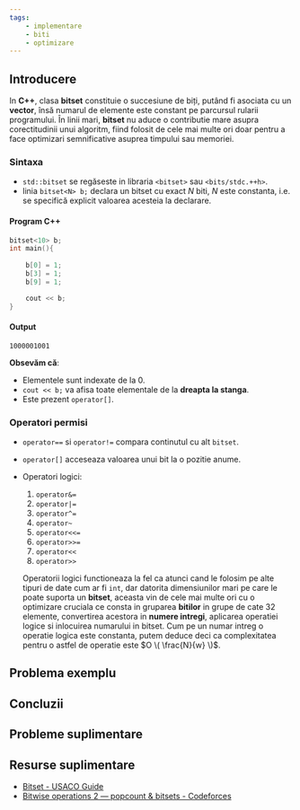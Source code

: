 ```yaml
---
tags:
    - implementare
    - biti
    - optimizare
---
```




## Introducere
In **C++**, clasa **bitset** constituie o succesiune de biți, putând fi asociata cu un **vector**, însă numarul de elemente este constant pe parcursul rularii programului. În linii mari, **bitset** nu aduce o contributie mare asupra corectitudinii unui algoritm, fiind folosit de cele mai multe ori doar pentru a face optimizari semnificative asuprea timpului sau memoriei. 

### Sintaxa 
* ```std::bitset``` se regăseste in libraria ```<bitset>``` sau ```<bits/stdc.++h>```.
* linia ```bitset<N> b;``` declara un bitset cu exact $N$ biti, $N$ este constanta, i.e. se specifică explicit valoarea acesteia la declarare.

#### Program C++
```cpp
bitset<10> b;
int main(){
	
	b[0] = 1;
	b[3] = 1;
	b[9] = 1;

	cout << b;
}

```

#### Output
```1000001001```

**Obsevăm că**:
* Elementele sunt indexate de la $0$.
* ```cout << b;``` va afisa toate elementale de la **dreapta la stanga**. 
* Este prezent ```operator[]```.

### Operatori permisi

* ```operator==``` si ```operator!=``` compara continutul cu alt ```bitset```. 
* ```operator[]``` acceseaza valoarea unui bit la o pozitie anume.
* Operatori logici: 
		<ol type = "1">
			<li>```operator&=```</li>
			<li>```operator|=```</li>
			<li>```operator^=```</li>
			<li>```operator~```</li>
   			<li>```operator<<=```</li>
      			<li>```operator>>=```</li>
			<li>```operator<<```</li>
   			<li>```operator>>```</li>
		</ol>

  Operatorii logici functioneaza la fel ca atunci cand le folosim pe alte tipuri de date cum ar fi ```int```, dar datorita dimensiunilor mari pe care le poate suporta un **bitset**, aceasta vin de cele mai multe ori cu o optimizare cruciala ce consta in gruparea **bitilor** in grupe de cate $32$ elemente, convertirea acestora in **numere intregi**, aplicarea operatiei logice si inlocuirea numarului in bitset. Cum pe un numar intreg o operatie logica este constanta, putem deduce deci ca complexitatea pentru o astfel de operatie este $O \( \frac{N}{w} \)$.


## Problema exemplu

## Concluzii

## Probleme suplimentare

## Resurse suplimentare

* [Bitset - USACO Guide](https://usaco.guide/plat/bitsets)
* [Bitwise operations 2 — popcount & bitsets - Codeforces](https://codeforces.com/blog/entry/73558)
